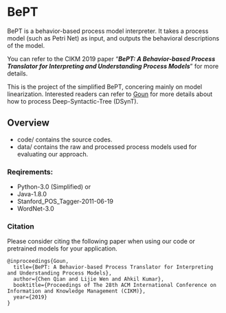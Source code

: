 # BePT

BePT is a behavior-based process model interpreter. It takes a process model (such as Petri Net) as input, and outputs the behavioral descriptions of the model.

You can refer to the CIKM 2019 paper “***BePT: A Behavior-based Process Translator for Interpreting and Understanding Process Models***” for more details.

This is the project of the simplified BePT, concering mainly on model linearization. Interested readers can refer to [Goun](https://github.com/qianc62/Goun "Goun") for more details about how to process Deep-Syntactic-Tree (DSynT).

## Overview

- code/ 
  contains the source codes.
- data/ 
  contains the raw and processed process models used for evaluating our approach.

### Reqirements:

* Python-3.0 (Simplified)
or
* Java-1.8.0 
* Stanford_POS_Tagger-2011-06-19
* WordNet-3.0

### Citation

Please consider citing the following paper when using our code or pretrained models for your application.

```
@inproceedings{Goun,
  title={BePT: A Behavior-based Process Translator for Interpreting and Understanding Process Models},
  author={Chen Qian and Lijie Wen and Ahkil Kumar},
  booktitle={Proceedings of The 28th ACM International Conference on Information and Knowledge Management (CIKM)},
  year={2019}
}
```

